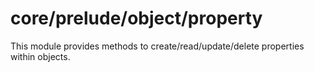 # core/prelude/object/property

This module provides methods to create/read/update/delete properties within objects.
